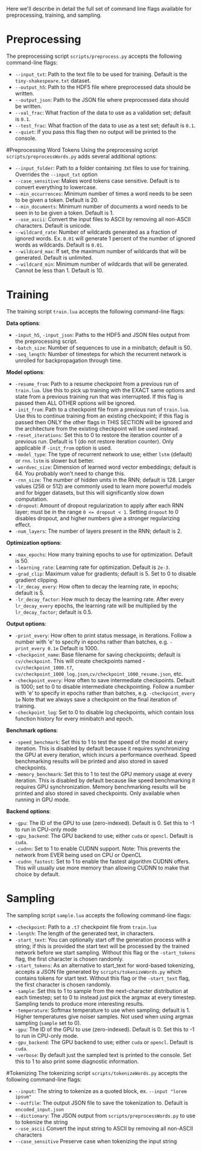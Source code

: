 Here we'll describe in detail the full set of command line flags available for preprocessing, training, and sampling.

# Preprocessing
The preprocessing script `scripts/preprocess.py` accepts the following command-line flags:
- `--input_txt`: Path to the text file to be used for training. Default is the `tiny-shakespeare.txt` dataset.
- `--output_h5`: Path to the HDF5 file where preprocessed data should be written.
- `--output_json`: Path to the JSON file where preprocessed data should be written.
- `--val_frac`: What fraction of the data to use as a validation set; default is `0.1`.
- `--test_frac`: What fraction of the data to use as a test set; default is `0.1`.
- `--quiet`: If you pass this flag then no output will be printed to the console.

#Preprocessing Word Tokens
Using the preprocessing script `scripts/preprocessWords.py` adds several additional options:
- `--input_folder`: Path to a folder containing .txt files to use for training. Overrides the `--input_txt` option
- `--case_sensitive`: Makes word tokens case sensitive. Default is to convert everything to lowercase.
- `--min_occurrences`: Minimum number of times a word needs to be seen to be given a token. Default is 20.
- `--min_documents`: Minimum number of documents a word needs to be seen in to be given a token. Default is 1.
- `--use_ascii`: Convert the input files to ASCII by removing all non-ASCII characters. Default is unicode.
- `--wildcard_rate`: Number of wildcards generated as a fraction of ignored words. Ex. `0.01` will generate 1 percent of the number of ignored words as wildcards. Default is `0.01`.
- `--wildcard_max`: If set, the maximum number of wildcards that will be generated. Default is unlimited.
- `--wildcard_min`: Minimum number of wildcards that will be generated. Cannot be less than 1. Default is 10.

# Training
The training script `train.lua` accepts the following command-line flags:

**Data options**:
- `-input_h5`, `-input_json`: Paths to the HDF5 and JSON files output from the preprocessing script.
- `-batch_size`: Number of sequences to use in a minibatch; default is 50.
- `-seq_length`: Number of timesteps for which the recurrent network is unrolled for backpropagation through time.

**Model options**:
- `-resume_from`: Path to a resume checkpoint from a previous run of `train.lua`. Use this to pick up training with the EXACT same options and state from a previous training run that was interrupted. If this flag is passed then ALL OTHER options will be ignored.
- `-init_from`: Path to a checkpoint file from a previous run of `train.lua`. Use this to continue training from an existing checkpoint; if this flag is passed then ONLY the other flags in THIS SECTION will be ignored and the architecture from the existing checkpoint will be used instead.
- `-reset_iterations`: Set this to 0 to restore the iteration counter of a previous run. Default is 1 (do not restore iteration counter). Only applicable if `-init_from` option is used.
- `-model_type`: The type of recurrent network to use; either `lstm` (default) or `rnn`. `lstm` is slower but better.
- `-wordvec_size`: Dimension of learned word vector embeddings; default is 64. You probably won't need to change this.
- `-rnn_size`: The number of hidden units in the RNN; default is 128. Larger values (256 or 512) are commonly used to learn more powerful models and for bigger datasets, but this will significantly slow down computation.
- `-dropout`: Amount of dropout regularization to apply after each RNN layer; must be in the range `0 <= dropout < 1`. Setting `dropout` to 0 disables dropout, and higher numbers give a stronger regularizing effect.
- `-num_layers`: The number of layers present in the RNN; default is 2.

**Optimization options**:
- `-max_epochs`: How many training epochs to use for optimization. Default is 50.
- `-learning_rate`: Learning rate for optimization. Default is `2e-3`.
- `-grad_clip`: Maximum value for gradients; default is 5. Set to 0 to disable gradient clipping.
- `-lr_decay_every`: How often to decay the learning rate, in epochs; default is 5.
- `-lr_decay_factor`: How much to decay the learning rate. After every `lr_decay_every` epochs, the learning rate will be multiplied by the `lr_decay_factor`; default is 0.5.

**Output options**:
- `-print_every`: How often to print status message, in iterations. Follow a number with 'e' to specify in epochs rather than batches, e.g. `-print_every 0.1e` Default is 1000.
- `-checkpoint_name`: Base filename for saving checkpoints; default is `cv/checkpoint`. This will create checkpoints named - `cv/checkpoint_1000.t7`, `cv/checkpoint_1000_log.json`,`cv/checkpoint_1000_resume.json`, etc.
- `-checkpoint_every`: How often to save intermediate checkpoints. Default is 1000; set to 0 to disable intermediate checkpointing. Follow a number with 'e' to specify in epochs rather than batches, e.g. `-checkpoint_every 1e` Note that we always save a checkpoint on the final iteration of training.
- `-checkpoint_log`: Set to 0 to disable log checkpoints, which contain loss function history for every minibatch and epoch.

**Benchmark options**:
- `-speed_benchmark`: Set this to 1 to test the speed of the model at every iteration. This is disabled by default because it requires synchronizing the GPU at every iteration, which incurs a performance overhead. Speed benchmarking results will be printed and also stored in saved checkpoints.
- `-memory_benchmark`: Set this to 1 to test the GPU memory usage at every iteration. This is disabled by default because like speed benchmarking it requires GPU synchronization. Memory benchmarking results will be printed and also stored in saved checkpoints. Only available when running in GPU mode.

**Backend options**:
- `-gpu`: The ID of the GPU to use (zero-indexed). Default is 0. Set this to -1 to run in CPU-only mode
- `-gpu_backend`: The GPU backend to use; either `cuda` or `opencl`. Default is `cuda`.
- `-cudnn`: Set to 1 to enable CUDNN support. Note: This prevents the network from EVER being used on CPU or OpenCL
- `-cudnn_fastest`: Set to 1 to enable the fastest algorithm CUDNN offers. This will usually use more memory than allowing CUDNN to make that choice by default.

# Sampling
The sampling script `sample.lua` accepts the following command-line flags:
- `-checkpoint`: Path to a `.t7` checkpoint file from `train.lua`
- `-length`: The length of the generated text, in characters.
- `-start_text`: You can optionally start off the generation process with a string; if this is provided the start text will be processed by the trained network before we start sampling. Without this flag or the `-start_tokens` flag, the first character is chosen randomly.
- `-start_tokens`: As an alternative to start_text for word-based tokenizing, accepts a JSON file generated by `scripts/tokenizeWords.py` which contains tokens for start text. Without this flag or the `-start_text` flag, the first character is chosen randomly.
- `-sample`: Set this to 1 to sample from the next-character distribution at each timestep; set to 0 to instead just pick the argmax at every timestep. Sampling tends to produce more interesting results.
- `-temperature`: Softmax temperature to use when sampling; default is 1. Higher temperatures give noiser samples. Not used when using argmax sampling (`sample` set to 0).
- `-gpu`: The ID of the GPU to use (zero-indexed). Default is 0. Set this to -1 to run in CPU-only mode.
- `-gpu_backend`: The GPU backend to use; either `cuda` or `opencl`. Default is `cuda`.
- `-verbose`: By default just the sampled text is printed to the console. Set this to 1 to also print some diagnostic information.

#Tokenizing
The tokenizing script `scripts/tokenizeWords.py` accepts the following command-line flags:
- `--input`: The string to tokenize as a quoted block, ex. `--input "lorem ipsum"`
- `--outfile`: The output JSON file to save the tokenization to. Default is `encoded_input.json`
- `--dictionary`: The JSON output from `scripts/preprocessWords.py` to use to tokenize the string
- `--use_ascii` Convert the input string to ASCII by removing all non-ASCII characters
- `--case_sensitive` Preserve case when tokenizing the input string